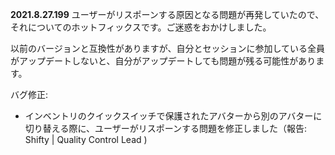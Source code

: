 **2021.8.27.199**
ユーザーがリスポーンする原因となる問題が再発していたので、それについてのホットフィックスです。ご迷惑をおかけしました。

以前のバージョンと互換性がありますが、自分とセッションに参加している全員がアップデートしないと、自分がアップデートしても問題が残る可能性があります。

バグ修正:
- インベントリのクイックスイッチで保護されたアバターから別のアバターに切り替える際に、ユーザーがリスポーンする問題を修正しました（報告: Shifty | Quality Control Lead )